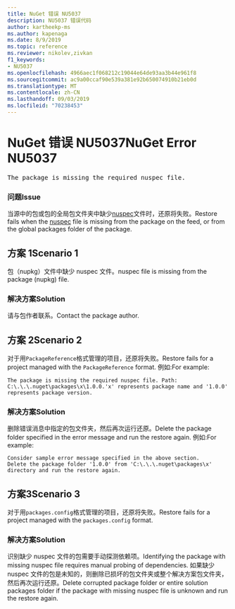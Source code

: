 ```yaml
---
title: NuGet 错误 NU5037
description: NU5037 错误代码
author: kartheekp-ms
ms.author: kapenaga
ms.date: 8/9/2019
ms.topic: reference
ms.reviewer: nikolev,zivkan
f1_keywords:
- NU5037
ms.openlocfilehash: 4966aec1f068212c19044e64de93aa3b44e961f8
ms.sourcegitcommit: ac9a00ccaf90e539a381e92b650074910b21eb0d
ms.translationtype: MT
ms.contentlocale: zh-CN
ms.lasthandoff: 09/03/2019
ms.locfileid: "70238453"
---
```

# <a name="nuget-error-nu5037"></a><span data-ttu-id="dc1da-103">NuGet 错误 NU5037</span><span class="sxs-lookup"><span data-stu-id="dc1da-103">NuGet Error NU5037</span></span>
<pre>The package is missing the required nuspec file.</pre>

### <a name="issue"></a><span data-ttu-id="dc1da-104">问题</span><span class="sxs-lookup"><span data-stu-id="dc1da-104">Issue</span></span>

<span data-ttu-id="dc1da-105">当源中的包或包的全局包文件夹中缺少[nuspec](../nuspec.md)文件时，还原将失败。</span><span class="sxs-lookup"><span data-stu-id="dc1da-105">Restore fails when the [nuspec](../nuspec.md) file is missing from the package on the feed, or from the global packages folder of the package.</span></span>

## <a name="scenario-1"></a><span data-ttu-id="dc1da-106">方案 1</span><span class="sxs-lookup"><span data-stu-id="dc1da-106">Scenario 1</span></span>

<span data-ttu-id="dc1da-107">包（nupkg）文件中缺少 nuspec 文件。</span><span class="sxs-lookup"><span data-stu-id="dc1da-107">nuspec file is missing from the package (nupkg) file.</span></span>

### <a name="solution"></a><span data-ttu-id="dc1da-108">解决方案</span><span class="sxs-lookup"><span data-stu-id="dc1da-108">Solution</span></span>

<span data-ttu-id="dc1da-109">请与包作者联系。</span><span class="sxs-lookup"><span data-stu-id="dc1da-109">Contact the package author.</span></span> 

## <a name="scenario-2"></a><span data-ttu-id="dc1da-110">方案 2</span><span class="sxs-lookup"><span data-stu-id="dc1da-110">Scenario 2</span></span>

<span data-ttu-id="dc1da-111">对于用`PackageReference`格式管理的项目，还原将失败。</span><span class="sxs-lookup"><span data-stu-id="dc1da-111">Restore fails for a project managed with the `PackageReference` format.</span></span> <span data-ttu-id="dc1da-112">例如:</span><span class="sxs-lookup"><span data-stu-id="dc1da-112">For example:</span></span>
```
The package is missing the required nuspec file. Path: C:\.\.\.nuget\packages\x\1.0.0.'x' represents package name and '1.0.0' represents package version.
```

### <a name="solution"></a><span data-ttu-id="dc1da-113">解决方案</span><span class="sxs-lookup"><span data-stu-id="dc1da-113">Solution</span></span>

<span data-ttu-id="dc1da-114">删除错误消息中指定的包文件夹，然后再次运行还原。</span><span class="sxs-lookup"><span data-stu-id="dc1da-114">Delete the package folder specified in the error message and run the restore again.</span></span> <span data-ttu-id="dc1da-115">例如:</span><span class="sxs-lookup"><span data-stu-id="dc1da-115">For example:</span></span>
```
Consider sample error message specified in the above section.
Delete the package folder '1.0.0' from 'C:\.\.\.nuget\packages\x' directory and run the restore again.
```

## <a name="scenario-3"></a><span data-ttu-id="dc1da-116">方案3</span><span class="sxs-lookup"><span data-stu-id="dc1da-116">Scenario 3</span></span>

<span data-ttu-id="dc1da-117">对于用`packages.config`格式管理的项目，还原将失败。</span><span class="sxs-lookup"><span data-stu-id="dc1da-117">Restore fails for a project managed with the `packages.config` format.</span></span>

### <a name="solution"></a><span data-ttu-id="dc1da-118">解决方案</span><span class="sxs-lookup"><span data-stu-id="dc1da-118">Solution</span></span>

<span data-ttu-id="dc1da-119">识别缺少 nuspec 文件的包需要手动探测依赖项。</span><span class="sxs-lookup"><span data-stu-id="dc1da-119">Identifying the package with missing nuspec file requires manual probing of dependencies.</span></span> <span data-ttu-id="dc1da-120">如果缺少 nuspec 文件的包是未知的，则删除已损坏的包文件夹或整个解决方案包文件夹，然后再次运行还原。</span><span class="sxs-lookup"><span data-stu-id="dc1da-120">Delete corrupted package folder or entire solution packages folder if the package with missing nuspec file is unknown and run the restore again.</span></span>